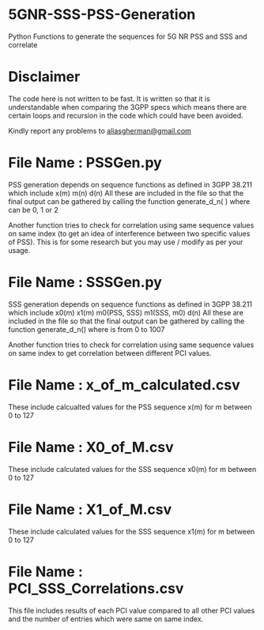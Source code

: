 # 5GNR-SSS-PSS-Generation
Python Functions to generate the sequences for 5G NR PSS and SSS and correlate

# Disclaimer
The code here is not written to be fast. It is written so that it is understandable when comparing the 3GPP specs which means there are certain loops and recursion in the code which could have been avoided.

Kindly report any problems to aliasgherman@gmail.com


# File Name : PSSGen.py
PSS generation depends on sequence functions as defined in 3GPP 38.211 which include
  x(m)
  m(n)
  d(n)
All these are included in the file so that the final output can be gathered by calling the function 
  generate_d_n( <VALUE of PSS> )
    where <VALUE OF PSS> can be 0, 1 or 2

Another function tries to check for correlation using same sequence values on same index (to get an idea of interference between two specific values of PSS). This is for some research but you may use / modify as per your usage.

# File Name : SSSGen.py
SSS generation depends on sequence functions as defined in 3GPP 38.211 which include
  x0(m)
  x1(m)
  m0(PSS, SSS)
  m1(SSS, m0)
  d(n)
All these are included in the file so that the final output can be gathered by calling the function
  generate_d_n(<VALUE OF PCI>)
    where <VALUE OF PCI> is from 0 to 1007
  
Another function tries to check for correlation using same sequence values on same index to get correlation between different PCI values.

# File Name : x_of_m_calculated.csv
These include calcualted values for the PSS sequence x(m) for m between 0 to 127

# File Name : X0_of_M.csv
These include calculated values for the SSS sequence x0(m) for m between 0 to 127

# File Name : X1_of_M.csv
These include calculated values for the SSS sequence x1(m) for m between 0 to 127

# File Name : PCI_SSS_Correlations.csv
This file includes results of each PCI value compared to all other PCI values and the number of entries which were same on same index. 
  
